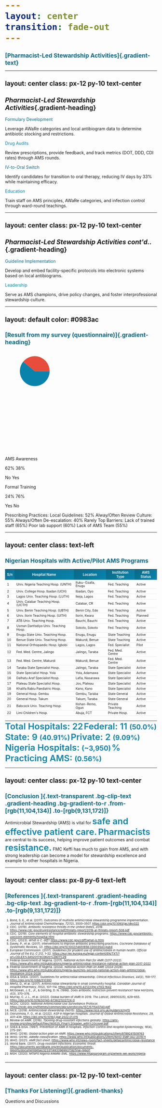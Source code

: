 ```yaml
---
layout: center
transition: fade-out
---
```


# [Pharmacist-Led Stewardship Activities]{.gradient-text}

<style>
    .gradient-text {
      background: linear-gradient(-45deg, rgb(11, 104, 134), rgb(9, 131, 172));
      -webkit-background-clip: text;
      -moz-background-clip: text;
      -webkit-text-fill-color: transparent;
      -moz-text-fill-color: transparent;
      font-size: 3.5rem !important; 
      line-height:1.2;
      font-weight: 900;
      text-align: center;
    }
   .gradient-heading {
  background: linear-gradient(-45deg, rgb(11, 104, 134), rgb(9, 131, 172));
  -webkit-background-clip: text;
  background-clip: text;
  color: transparent;
  font-weight: bold;
  display: inline-block;
  font-size: 1.5rem !important;
  font-weight: 500;
  margin-bottom: 1.2rem;
}
</style>

---
layout: center
class: px-12 py-10 text-center
---

<style>
 .gradient-heading {
  background: linear-gradient(-45deg, rgb(11, 104, 134), rgb(9, 131, 172));
  -webkit-background-clip: text;
  background-clip: text;
  color: transparent;
  font-weight: bold;
  display: inline-block;
  font-size: 1.5rem !important;
  font-weight: 500;
  margin-bottom: 1.2rem;
}

</style>

<CircleShape position="top:20%; left:-5%; size:80px; color:rgba(3, 80, 105, 0.55)" />
<PillShape position="bottom:-5%; right:-10%; width:10%; height:20px; color:rgba(33,150,243,0.08)" />

## *Pharmacist-Led Stewardship Activities*{.gradient-heading}

<div class="mt-4 grid grid-cols-2 gap-6 max-w-4xl mx-auto">
  <!-- Formulary Development -->
  <div class="bg-white p-5 rounded-xl border-t-4" style="border-color: rgb(11, 104, 134)">
    <div class="text-2xl font-bold mb-3" style="color: rgb(11, 104, 134)">Formulary Development</div>
    <p class="text-lg">Leverage AWaRe categories and local antibiogram data to determine antibiotic stocking and restrictions.</p>
  </div>
  
  <!-- Drug Audits -->
  <div class="bg-white p-5 rounded-xl border-t-4" style="border-color: rgb(9, 131, 172)">
    <div class="text-2xl font-bold mb-3" style="color: rgb(9, 131, 172)">Drug Audits</div>
    <p class="text-lg">Review prescriptions, provide feedback, and track metrics (DOT, DDD, CDI rates) through AMS rounds.</p>
  </div>
  
  <!-- IV-to-Oral Switch -->
  <div class="bg-white p-5 rounded-xl border-t-4" style="border-color: rgb(11, 104, 134)">
    <div class="text-2xl font-bold mb-3" style="color: rgb(11, 104, 134)">IV-to-Oral Switch</div>
    <p class="text-lg">Identify candidates for transition to oral therapy, reducing IV days by 33% while maintaining efficacy.</p>
  </div>
  
  <!-- Education -->
  <div class="bg-white p-5 rounded-xl border-t-4" style="border-color: rgb(9, 131, 172)">
    <div class="text-2xl font-bold mb-3" style="color: rgb(9, 131, 172)">Education</div>
    <p class="text-lg">Train staff on AMS principles, AWaRe categories, and infection control through ward-round teachings.</p>
  </div>
</div>

---
layout: center
class: px-12 py-10 text-center
---

<CircleShape position="top:20%; left:-5%; size:80px; color:rgba(3, 80, 105, 0.55)" />
<PillShape position="bottom:-5%; right:-10%; width:10%; height:20px; color:rgba(33,150,243,0.08)" />

## *Pharmacist-Led Stewardship Activities cont'd..*{.gradient-heading}

<div class="mt-4 grid grid-cols-2 gap-6 max-w-4xl mx-auto">
  <!-- Guideline Implementation -->
  <div class="bg-white p-5 rounded-xl border-t-4" style="border-color: rgb(11, 104, 134)">
    <div class="text-2xl font-bold mb-3" style="color: rgb(11, 104, 134)">Guideline Implementation</div>
    <p class="text-lg">Develop and embed facility-specific protocols into electronic systems based on local antibiograms.</p>
  </div>
  
  <!-- Leadership -->
  <div class="bg-white p-5 rounded-xl border-t-4" style="border-color: rgb(9, 131, 172)">
    <div class="text-2xl font-bold mb-3" style="color: rgb(9, 131, 172)">Leadership</div>
    <p class="text-lg">Serve as AMS champions, drive policy changes, and foster interprofessional stewardship culture.</p>
  </div>
  
  <!-- Combined Impact -->
  <!-- <div class="col-span-2 bg-white p-5 rounded-xl border-t-4 mt-4" style="border-color: rgb(11, 104, 134)">
    <div class="text-2xl font-bold mb-3" style="color: rgb(11, 104, 134)">Key Outcomes</div>
    <div class="grid grid-cols-2 gap-4 text-left">
      <div>• 30-50% reduction in inappropriate prescribing</div>
      <div>• 25% shorter hospital stays</div>
      <div>• $15-35k annual cost savings per facility</div>
      <div>• 40% lower CDI rates</div>
    </div>
  </div> -->
</div>


---
layout: default
color: #0983ac
---

<CircleShape position="top:20%; left:-5%; size:80px; color:rgba(3, 80, 105, 0.55)" />
<PillShape position="bottom:-5%; right:-10%; width:10%; height:20px; color:rgba(33,150,243,0.08)" />

# [Result from my survey (questionnaire)]{.gradient-heading}

<div style="max-width: 1200px; margin: auto;">
<!-- Paste the entire SVG code below this line -->
<svg xmlns="http://www.w3.org/2000/svg" viewBox="0 0 1024 700" style="font-family:sans">
 

 <!-- AMS Awareness Pie Chart (62% Yes, 38% No) -->
<g transform="translate(200, 160)">
  <!-- Background Circle -->
  <circle cx="0" cy="0" r="100" fill="#f5f7fa" stroke="#bdc3c7" stroke-width="2"/>

  <!-- 62% Segment - YES -->
  <path d="M0,0 L100,0 A100,100 0 1,1 -77.28,-63.73 Z" fill="#0983ac" />

  <!-- 38% Segment - NO -->
  <path d="M0,0 L-77.28,-63.73 A100,100 0 0,1 100,0 Z" fill="#e74c3c" />

  <!-- Title -->
  <text x="0" y="-120" text-anchor="middle" font-weight="bold" font-size="6" fill="#0983ac">AMS Awareness</text>

  <!-- Percentages -->
  <text x="-40" y="15" fill="white" font-size="5" font-weight="bold" text-anchor="middle">62%</text>
  <text x="35" y="-25" fill="white" font-size="5" font-weight="bold" text-anchor="middle">38%</text>

  <!-- Labels -->
  <text x="35" y="-50" fill="#000000" font-size="4" text-anchor="middle">No</text>
  <text x="-50" y="40" fill="#000000" font-size="4" text-anchor="middle">Yes</text>
</g>

<!-- Formal Training Pie Chart (24% Yes, 76% No) -->
<g transform="translate(800, 160)">
  <!-- Background Circle -->
  <circle cx="0" cy="0" r="100" fill="#f5f7fa" stroke="#bdc3c7" stroke-width="2"/>

  <!-- 24% Segment - YES -->
  <path d="M0,0 L100,0 A100,100 0 0,1 22.78,97.42 Z" fill="#2ecc71"/>

  <!-- 76% Segment - NO -->
  <path d="M0,0 L22.78,97.42 A100,100 0 1,1 100,0 Z" fill="#f39c12"/>

  <!-- Title -->
  <text x="0" y="-120" text-anchor="middle" font-weight="bold" font-size="6" fill="#0983ac">Formal Training</text>

  <!-- Percentages -->
  <text x="40" y="35" fill="white" font-size="5" font-weight="bold" text-anchor="middle">24%</text>
  <text x="-35" y="-20" fill="white" font-size="5" font-weight="bold" text-anchor="middle">76%</text>

  <!-- Labels -->
  <text x="48" y="60" fill="#000000" font-size="4" text-anchor="middle">Yes</text>
  <text x="-50" y="5" fill="#000000" font-size="4" text-anchor="middle">No</text>
</g>




  <!-- Prescribing Practices (Centered Below Pie Charts) -->
  <g transform="translate(250, 250)">
    <text x="200" y="-20" font-weight="bold" font-size="6" text-anchor="middle" fill="#0983ac">Prescribing Practices:</text>
    <g transform="translate(100, 0)">
      <rect width="100" height="20" fill="#3498db"/>
      <text x="110" y="15" font-size="4">Local Guidelines: 52% Alway/Often</text>
    </g>
    <g transform="translate(100, 30)">
      <rect width="150" height="20" fill="#2ecc71"/>
      <text x="160" y="15" font-size="4">Review Culture: 55% Always/Often</text>
    </g>
    <g transform="translate(100, 60)">
      <rect width="50" height="20" fill="#e74c3c"/>
      <text x="60" y="15" font-size="4">De-escalation: 40% Rarely</text>
    </g>
  </g>

  <!-- Top Barriers (Moved Up, Aligned Neatly) -->
  <g transform="translate(250, 420)">
    <text x="0" y="-20" font-weight="bold"  font-size="6" fill="#0983ac">Top Barriers:</text>
    <g transform="translate(0,0)">
      <rect width="390" height="20" fill="#e74c3c"/>
      <text x="400" y="15" font-size="4">Lack of trained staff (65%)</text>
    </g>
    <g transform="translate(0,30)">
      <rect width="360" height="20" fill="#e74c3c"/>
      <text x="400" y="15" font-size="4">Poor lab support (60%)</text>
    </g>
    <g transform="translate(0,60)">
      <rect width="330" height="20" fill="#e74c3c"/>
      <text x="400" y="15" font-size="4">Lack of AMS Team (55%)</text>
    </g>
  </g>


</svg>
</div>



<style>
  .gradient-heading {
    background: linear-gradient(135deg, rgb(11, 104, 134), #0983ac);
    -webkit-background-clip: text;
    background-clip: text;
    color: transparent;
    font-size: 2rem !important;
    margin-bottom: 0 !important;
    text-align: center !important;
  }
</style>

---
layout: center
class: text-left
---

<CircleShape position="top:20%; left:-5%; size:80px; color:rgba(3, 80, 105, 0.55)" />
<PillShape position="bottom:-5%; right:-10%; width:10%; height:20px; color:rgba(33,150,243,0.08)" />

<div class="w-[100%] mt-0">

# Nigerian Hospitals with Active/Pilot AMS Programs

| S/n | Hospital Name                     | Location          | Institution Type | AMS Status |
|---|-----------------------------------|-------------------|------------------|------------|
|1|Univ. Nigeria Teaching Hosp. (UNTH) |Ituku-Ozalla, Enugu|Fed. Teaching|Active|
|2|Univ. College Hosp. Ibadan (UCH)|Ibadan, Oyo|Fed. Teaching|Active|
|3|Lagos Univ. Teaching Hosp. (LUTH)|Ikeja, Lagos|Fed. Teaching|Active|
|4|Univ. Calabar Teaching Hosp. (UCTH)|Calabar, CR|Fed. Teaching|Active|
|5|Univ. Benin Teaching Hosp. (UBTH)|Benin City, Edo|Fed. Teaching|Active|
|6|Univ. Ilorin Teaching Hosp. (UITH)|Ilorin, Kwara|Fed. Teaching|Planned|
|7|ATB Univ. Teaching Hosp.|Bauchi, Bauchi|Fed. Teaching|Active|
|8|Usman Danfodiyo Univ. Teaching Hosp.|Sokoto, Sokoto|Fed. Teaching|Active|
|9|Enugu State Univ. Teaching Hosp.|Enugu, Enugu|State Teaching|Active|
|10|Benue State Univ. Teaching Hosp.|Makurdi, Benue|State Teaching|Active|
|11|National Orthopaedic Hosp. Igbobi|Lagos, Lagos|Fed. Specialist|Pilot|
|12|Fed. Med. Centre, Jalingo|Jalingo, Taraba|Fed. Med. Centre|Active|
|13|Fed. Med. Centre, Makurdi|Makurdi, Benue|Fed. Med. Centre|Active|
|14|Taraba State Specialist Hosp.|Jalingo, Taraba|State Specialist|Active|
|15|State Specialist Hosp. Yola|Yola, Adamawa|State Specialist|Active|
|16|Dalhatu Araf Specialist Hosp.|Lafia, Nasarawa|State Specialist|Active|
|17|Plateau State Specialist Hosp.|Jos, Plateau|State Specialist|Active|
|18|Khalifa Rabiu Paediatric Hosp.|Kano, Kano|State Specialist|Active|
|19|General Hosp. Gembu|Gembu, Taraba|State General|Active|
|20|General Hosp. Takum|Takum, Taraba|State General|Active|
|21|Babcock Univ. Teaching Hosp.|Ilishan-Remo, Ogun|Private Teaching|Active|
|22|Limi Children's Hosp.|Abuja, FCT|Private Hosp.|Active|

<div class="border-t border-gray-300 mt-2 pt-1 text-[0.6rem]">
  <div class="flex justify-between">
    <span class="text-gray-600">Total Hospitals: 22</span>
    <span class="text-gray-600">Federal: 11 <strong class="text-[rgb(11,104,134)]">(50.0%)</strong></span>
    <span class="text-gray-600">State: 9 <strong class="text-[rgb(11,104,134)]">(40.91%)</strong></span>
    <span class="text-gray-600">Private: 2 <strong class="text-[rgb(11,104,134)]">(9.09%)</strong></span>
    <span class="text-gray-600">Nigeria Hospitals: <strong class="text-[rgb(11,104,134)]">(~3,950)</strong></span>
    <span class="text-gray-600">% Practicing AMS: <strong class="text-[rgb(11,104,134)]">(0.56%)</strong></span>
  </div>
</div>

</div>

<style>
  h1 {
    color: rgb(11, 104, 134);
    margin-bottom: 0.3rem;
    font-size: 1.2rem;
  }
  th {
    background: linear-gradient(135deg, rgb(11, 104, 134), rgb(9, 131, 172));
    color: white;
    font-weight: 600;
    padding: 0.2rem 0.4rem !important;
    font-size: 0.7rem;
  }
  td {
    padding: 0.15rem 0.4rem !important;
    font-size: 0.65rem;
    line-height: 1.1;
  }
  table {
    border-collapse: collapse;
    width: 100%;
  }
  tr {
    border-bottom: 0.5px solid #e2e8f0;
  }
  .border-t {
    border-top: 1px solid;
  }
  strong {
    font-weight: bold;
    font-size: 1.4rem;
  }
  span{
    font-size: 0.8rem;
  }
</style>
---
layout: center
class: px-12 py-10 text-center
---

<CircleShape position="top:20%; left:-5%; size:80px; color:rgba(3, 80, 105, 0.55)" />
<PillShape position="bottom:-5%; right:-10%; width:10%; height:20px; color:rgba(33,150,243,0.08)" />

# [Conclusion ]{.text-transparent .bg-clip-text .gradient-heading .bg-gradient-to-r .from-[rgb(11,104,134)] .to-[rgb(9,131,172)]}

<div class="text-xl  mt-2 mb-4 text-left mx-auto max-w-4xl bg-white p-8 rounded-xl shadow-lg border-t-4" style="border-color: rgb(11, 104, 134)">
Antimicrobial Stewardship (AMS) is vital for <span>safe and effective patient care.</span> <span>Pharmacists</span> are central to its success, helping improve patient outcomes and combat <span>resistance.</span> FMC Keffi has much to gain from AMS, and with strong leadership can become a model for stewardship excellence and example to other hospitals in Nigeria.

</div>

<style>
  li span:first-child {
    font-size: 1.5rem;
    line-height: 2.5;
  }
  .max-w-4xl {
    max-width: 56rem;
  }
  span{
     font-size: 1.8rem !important;
  font-weight: 600;
    color: #0983ac;
  }
    .gradient-heading {
    background: linear-gradient(135deg, rgb(11, 104, 134), #0983ac);
    -webkit-background-clip: text;
    background-clip: text;
    color: transparent;
    font-size: 2rem !important;
    margin-bottom: 0 !important;
  }
</style>

---
layout: center
class: px-8 py-6 text-left
---

<CircleShape position="top:20%; left:-5%; size:80px; color:rgba(3, 80, 105, 0.55)" />
<PillShape position="bottom:-5%; right:-10%; width:10%; height:20px; color:rgba(33,150,243,0.08)" />

# [References ]{.text-transparent .gradient-heading .bg-clip-text .bg-gradient-to-r .from-[rgb(11,104,134)] .to-[rgb(9,131,172)]}

<div class="text-[0.6rem] leading-tight space-y-1 mt-2 max-h-[68vh] overflow-y-auto pr-2 bg-gray-50 p-2 rounded">

1. Bond, S. E., et al. (2017). Outcomes of multisite antimicrobial stewardship programme implementation. *Journal of Antimicrobial Chemotherapy, 72*(12), 3500–3507. https://doi.org/10.1093/jac/dkx322  
2. CDC. (2019). *Antibiotic resistance threats in the United States, 2019*. https://www.cdc.gov/drugresistance/pdf/threats-report/2019-ar-threats-report-508.pdf  
3. CDC. (2019). *Core elements of hospital antibiotic stewardship programs*. https://www.cdc.gov/antibiotic-use/core-elements/hospital.html  
4. CDC. (2023). *What is C. diff?* https://www.cdc.gov/cdiff/what-is.html  
5. Davey, P., et al. (2017). Interventions to improve antibiotic prescribing practices. *Cochrane Database of Systematic Reviews, (2)*. https://doi.org/10.1002/14651858.CD003543.pub4  
6. European Commission. (2017). *Guidelines for prudent use of antimicrobials in human health. Official Journal of the EU, C 212*, 1–22. https://eur-lex.europa.eu/legal-content/EN/TXT/?uri=CELEX%3A52017XC0620%2801%29  
7. Federal Government of Nigeria. (2017). *National Action Plan for AMR (2017-2022)*. https://www.afro.who.int/publications/nigeria-antimicrobial-resistance-national-action-plan-2017-2022  
8. Federal Government of Nigeria. (2024). *National Action Plan on AMR (2024-2028)*. https://www.afro.who.int/publications/nigeria-launches-second-national-action-plan-antimicrobial-resistance-2024-2028  
9. IDSA & SHEA. (2007). Guidelines for antimicrobial stewardship. *Clinical Infectious Diseases, 44*(2), 159–177. https://doi.org/10.1086/510393  
10. Mertz, D., et al. (2017). Antimicrobial stewardship in small community hospital. *Canadian Journal of Hospital Pharmacy, 70*(2), 107–114. https://doi.org/10.4212/cjhp.v70i2.1642  
11. McGowan, J. E., Jr., & Gerding, D. N. (1996). Does antibiotic restriction prevent resistance? *New Horizons, 4*(3), 370–376.  
12. Murray, C. J. L., et al. (2022). Global burden of AMR in 2019. *The Lancet, 399*(10325), 629–655. https://doi.org/10.1016/S0140-6736(21)02724-0  
13. NCDC. (2020). *National Antimicrobial Use Surveillance Protocol*. https://ncdc.gov.ng/themes/common/docs/protocols/157_1571543740.pdf  
14. NICE. (2019). *Antimicrobial stewardship (NG15)*. https://www.nice.org.uk/guidance/ng15  
15. Olorunmola, F. O., et al. (2022). ASP in Nigerian hospitals. *Journal of Global Antimicrobial Resistance, 29*, 431–436. https://doi.org/10.1016/j.jgar.2022.01.015  
16. Review on AMR. (2016). *Tackling drug-resistant infections globally*. https://amr-review.org/sites/default/files/160525_Final%20paper_with%20cover.pdf  
17. SHEA & IDSA. (1997). Prevention of AMR in hospitals. *Infection Control and Hospital Epidemiology, 18*(4), 275–291.  
18. WHO. (2016). *Global action plan on AMR*. https://www.who.int/publications/i/item/9789241509763  
19. WHO. (2019). *AWaRe classification*. https://www.who.int/publications/i/item/WHO-EMP-IAU-2019.11  
20. WHO. (2021). *AMR fact sheet*. https://www.who.int/news-room/fact-sheets/detail/antimicrobial-resistance  
21. World Bank. (2017). *Drug-resistant infections: Economic threat*. https://documents.worldbank.org/en/publication/documents-reports/documentdetail/323311493396993758/final-report  
22. MSH. (2020). *MTaPS Nigeria AWaRe-EML*. https://www.mtapsprogram.org/where-we-work/nigeria  

</div>

<style>
  .max-h-[68vh] { max-height: 68vh; }
  .overflow-y-auto { overflow-y: auto; }
  ::-webkit-scrollbar { width: 6px; }
  ::-webkit-scrollbar-thumb { 
    background: linear-gradient(rgb(11,104,134), rgb(9,131,172));
    border-radius: 3px; 
  }
  .text-\[0\.6rem\] { font-size: 0.6rem; }
</style>

---
layout: center
class: px-12 py-10 text-center
---

<style>
    .gradient-thanks {
      background: linear-gradient(-45deg, rgb(11, 104, 134), rgb(9, 131, 172));
      -webkit-background-clip: text;
      -moz-background-clip: text;
      -webkit-text-fill-color: transparent;
      -moz-text-fill-color: transparent;
      font-size: 4.5rem !important; 
      line-height:1.2;
      font-weight: 900 !important;
    }
</style>

# [Thanks For Listening!]{.gradient-thanks}

Questions and Discussions

